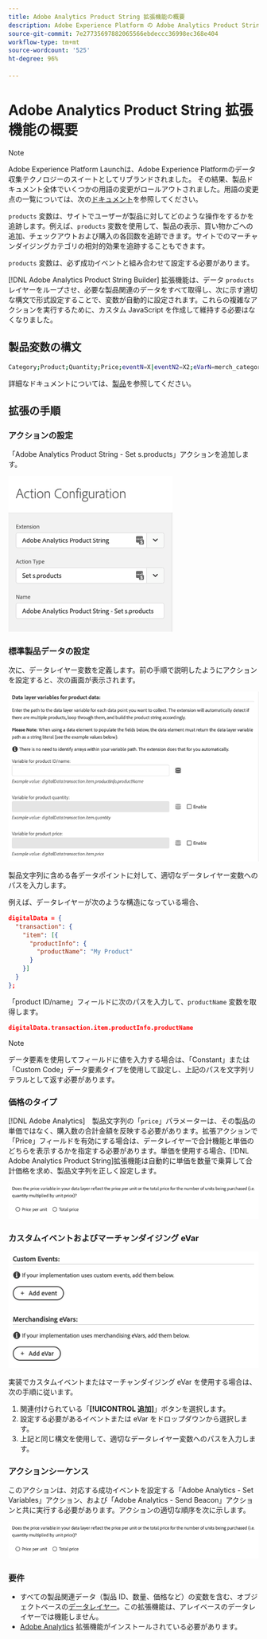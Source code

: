 ```yaml
---
title: Adobe Analytics Product String 拡張機能の概要
description: Adobe Experience Platform の Adobe Analytics Product String タグ拡張機能について説明します。
source-git-commit: 7e27735697882065566ebdeccc36998ec368e404
workflow-type: tm+mt
source-wordcount: '525'
ht-degree: 96%

---
```


# Adobe Analytics Product String 拡張機能の概要

>[!NOTE]
>
>Adobe Experience Platform Launchは、Adobe Experience Platformのデータ収集テクノロジーのスイートとしてリブランドされました。 その結果、製品ドキュメント全体でいくつかの用語の変更がロールアウトされました。用語の変更点の一覧については、次の[ドキュメント](../../../term-updates.md)を参照してください。

`products` 変数は、サイトでユーザーが製品に対してどのような操作をするかを追跡します。例えば、`products` 変数を使用して、製品の表示、買い物かごへの追加、チェックアウトおよび購入の各回数を追跡できます。サイトでのマーチャンダイジングカテゴリの相対的効果を追跡することもできます。

`products` 変数は、必ず成功イベントと組み合わせて設定する必要があります。

[!DNL Adobe Analytics Product String Builder] 拡張機能は、データ `products` レイヤーをループさせ、必要な製品関連のデータをすべて取得し、次に示す適切な構文で形式設定することで、変数が自動的に設定されます。これらの複雑なアクションを実行するために、カスタム JavaScript を作成して維持する必要はなくなりました。

## 製品変数の構文

```bash
Category;Product;Quantity;Price;eventN=X|eventN2=X2;eVarN=merch_category|eVarN2=merch_category2
```

詳細なドキュメントについては、[製品](https://experienceleague.adobe.com/docs/analytics/implementation/vars/page-vars/products.html?lang=ja)を参照してください。

## 拡張の手順

### アクションの設定

「Adobe Analytics Product String - Set s.products」アクションを追加します。

![アクションの設定](./images/screenshot-action-config.png)

### 標準製品データの設定

次に、データレイヤー変数を定義します。前の手順で説明したようにアクションを設定すると、次の画面が表示されます。

![標準フィールド](./images/screenshot-standard-fields.png)

製品文字列に含める各データポイントに対して、適切なデータレイヤー変数へのパスを入力します。

例えば、データレイヤーが次のような構造になっている場合、

```json
digitalData = {
  "transaction": {
    "item": [{
      "productInfo": {
        "productName": "My Product"
      }
    }]
  }
};
```

「product ID/name」フィールドに次のパスを入力して、`productName` 変数を取得します。

```json
digitalData.transaction.item.productInfo.productName
```

>[!NOTE]
>
>データ要素を使用してフィールドに値を入力する場合は、「Constant」または「Custom Code」データ要素タイプを使用して設定し、上記のパスを文字列リテラルとして返す必要があります。

### 価格のタイプ

[!DNL Adobe Analytics]　製品文字列の「`price`」パラメーターは、その製品の単価ではなく、購入数の合計金額を反映する必要があります。拡張アクションで「Price」フィールドを有効にする場合は、データレイヤーで合計機能と単価のどちらを表示するかを指定する必要があります。単価を使用する場合、[!DNL Adobe Analytics Product String]拡張機能は自動的に単価を数量で乗算して合計価格を求め、製品文字列を正しく設定します。

![価格のタイプ](./images/screenshot-price-type.png)

### カスタムイベントおよびマーチャンダイジング eVar

![イベントと eVar](./images/screenshot-events-evars.png)

実装でカスタムイベントまたはマーチャンダイジング eVar を使用する場合は、次の手順に従います。

1. 関連付けられている「**[!UICONTROL 追加]**」ボタンを選択します。
1. 設定する必要があるイベントまたは eVar をドロップダウンから選択します。
1. 上記と同じ構文を使用して、適切なデータレイヤー変数へのパスを入力します。

### アクションシーケンス

このアクションは、対応する成功イベントを設定する「Adobe Analytics - Set Variables」アクション、および「Adobe Analytics - Send Beacon」アクションと共に実行する必要があります。アクションの適切な順序を次に示します。

![標準フィールド](./images/screenshot-price-type.png)

### 要件

* すべての製品関連データ（製品 ID、数量、価格など）の変数を含む、オブジェクトベースの[データレイヤー](https://theblog.adobe.com/data-layers-buzzword-best-practice/)。この拡張機能は、アレイベースのデータレイヤーでは機能しません。
* [Adobe Analytics](../analytics/overview.md) 拡張機能がインストールされている必要があります。
